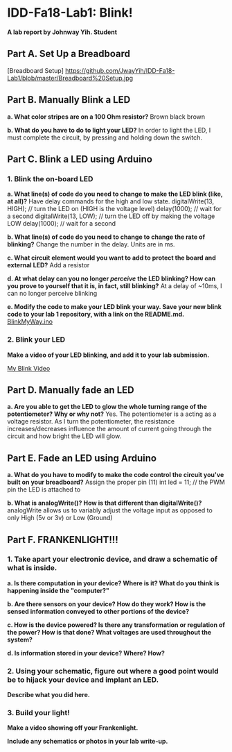 # IDD-Fa18-Lab1: Blink!

**A lab report by Johnway Yih. Student**

## Part A. Set Up a Breadboard
[Breadboard Setup] https://github.com/JwayYih/IDD-Fa18-Lab1/blob/master/Breadboard%20Setup.jpg

## Part B. Manually Blink a LED

**a. What color stripes are on a 100 Ohm resistor?**
Brown black brown
 
**b. What do you have to do to light your LED?**
In order to light the LED, I must complete the circuit, by pressing and holding down the switch.

## Part C. Blink a LED using Arduino

### 1. Blink the on-board LED

**a. What line(s) of code do you need to change to make the LED blink (like, at all)?**
Have delay commands for the high and low state.
  digitalWrite(13, HIGH);   // turn the LED on (HIGH is the voltage level)
  delay(1000);                       // wait for a second
  digitalWrite(13, LOW);    // turn the LED off by making the voltage LOW
  delay(1000);                       // wait for a second
  
**b. What line(s) of code do you need to change to change the rate of blinking?**
Change the number in the delay. Units are in ms.

**c. What circuit element would you want to add to protect the board and external LED?**
 Add a resistor
 
**d. At what delay can you no longer *perceive* the LED blinking? How can you prove to yourself that it is, in fact, still blinking?**
At a delay of ~10ms, I can no longer perceive blinking

**e. Modify the code to make your LED blink your way. Save your new blink code to your lab 1 repository, with a link on the README.md.**
[BlinkMyWay.ino](https://github.com/JwayYih/IDD-Fa18-Lab1/blob/master/BlinkMyWay.ino)

### 2. Blink your LED

**Make a video of your LED blinking, and add it to your lab submission.**

[My Blink Video](https://github.com/JwayYih/IDD-Fa18-Lab1/blob/master/My%20Blink%20Video.mp4)

## Part D. Manually fade an LED

**a. Are you able to get the LED to glow the whole turning range of the potentiometer? Why or why not?**
Yes.  The potentiometer is a acting as a voltage resistor.  As I turn the potentiometer, the resistance increases/decreases influence the amount of current going through the circuit and how bright the LED will glow. 

## Part E. Fade an LED using Arduino

**a. What do you have to modify to make the code control the circuit you've built on your breadboard?**
Assign the proper pin (11)
int led = 11;           // the PWM pin the LED is attached to


**b. What is analogWrite()? How is that different than digitalWrite()?**
analogWrite allows us to variably adjust the voltage input as opposed to only High (5v or 3v) or Low (Ground)

## Part F. FRANKENLIGHT!!!

### 1. Take apart your electronic device, and draw a schematic of what is inside. 

**a. Is there computation in your device? Where is it? What do you think is happening inside the "computer?"**

**b. Are there sensors on your device? How do they work? How is the sensed information conveyed to other portions of the device?**

**c. How is the device powered? Is there any transformation or regulation of the power? How is that done? What voltages are used throughout the system?**

**d. Is information stored in your device? Where? How?**

### 2. Using your schematic, figure out where a good point would be to hijack your device and implant an LED.

**Describe what you did here.**

### 3. Build your light!

**Make a video showing off your Frankenlight.**

**Include any schematics or photos in your lab write-up.**
